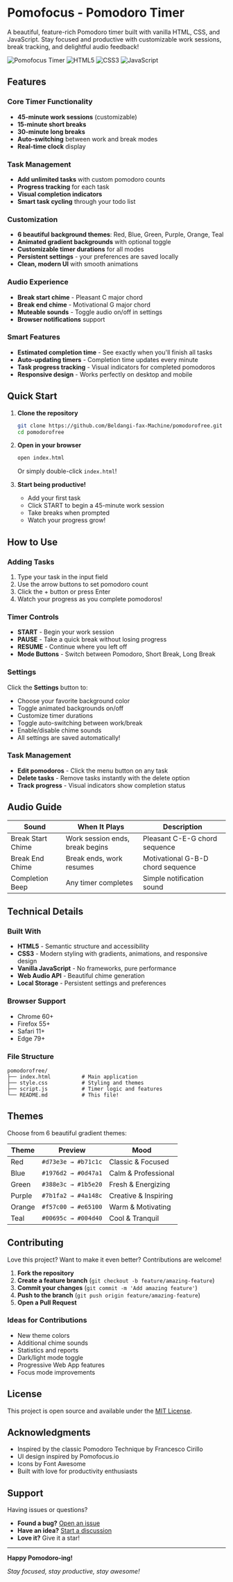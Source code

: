 # Pomofocus - Pomodoro Timer

A beautiful, feature-rich Pomodoro timer built with vanilla HTML, CSS, and JavaScript. Stay focused and productive with customizable work sessions, break tracking, and delightful audio feedback!

![Pomofocus Timer](https://img.shields.io/badge/Status-Live-brightgreen)
![HTML5](https://img.shields.io/badge/HTML5-E34F26?logo=html5&logoColor=white)
![CSS3](https://img.shields.io/badge/CSS3-1572B6?logo=css3&logoColor=white)
![JavaScript](https://img.shields.io/badge/JavaScript-F7DF1E?logo=javascript&logoColor=black)

## Features

### Core Timer Functionality
- **45-minute work sessions** (customizable)
- **15-minute short breaks**
- **30-minute long breaks**
- **Auto-switching** between work and break modes
- **Real-time clock** display

### Task Management
- **Add unlimited tasks** with custom pomodoro counts
- **Progress tracking** for each task
- **Visual completion indicators**
- **Smart task cycling** through your todo list

### Customization
- **6 beautiful background themes**: Red, Blue, Green, Purple, Orange, Teal
- **Animated gradient backgrounds** with optional toggle
- **Customizable timer durations** for all modes
- **Persistent settings** - your preferences are saved locally
- **Clean, modern UI** with smooth animations

### Audio Experience
- **Break start chime** - Pleasant C major chord
- **Break end chime** - Motivational G major chord
- **Muteable sounds** - Toggle audio on/off in settings
- **Browser notifications** support

### Smart Features
- **Estimated completion time** - See exactly when you'll finish all tasks
- **Auto-updating timers** - Completion time updates every minute
- **Task progress tracking** - Visual indicators for completed pomodoros
- **Responsive design** - Works perfectly on desktop and mobile

## Quick Start

1. **Clone the repository**
   ```bash
   git clone https://github.com/Beldangi-fax-Machine/pomodorofree.git
   cd pomodorofree
   ```

2. **Open in your browser**
   ```bash
   open index.html
   ```
   Or simply double-click `index.html`!

3. **Start being productive!**
   - Add your first task
   - Click START to begin a 45-minute work session
   - Take breaks when prompted
   - Watch your progress grow!

## How to Use

### Adding Tasks
1. Type your task in the input field
2. Use the arrow buttons to set pomodoro count
3. Click the + button or press Enter
4. Watch your progress as you complete pomodoros!

### Timer Controls
- **START** - Begin your work session
- **PAUSE** - Take a quick break without losing progress
- **RESUME** - Continue where you left off
- **Mode Buttons** - Switch between Pomodoro, Short Break, Long Break

### Settings
Click the **Settings** button to:
- Choose your favorite background color
- Toggle animated backgrounds on/off
- Customize timer durations
- Toggle auto-switching between work/break
- Enable/disable chime sounds
- All settings are saved automatically!

### Task Management
- **Edit pomodoros** - Click the menu button on any task
- **Delete tasks** - Remove tasks instantly with the delete option
- **Track progress** - Visual indicators show completion status

## Audio Guide

| Sound | When It Plays | Description |
|-------|---------------|-------------|
| Break Start Chime | Work session ends, break begins | Pleasant C-E-G chord sequence |
| Break End Chime | Break ends, work resumes | Motivational G-B-D chord sequence |
| Completion Beep | Any timer completes | Simple notification sound |

## Technical Details

### Built With
- **HTML5** - Semantic structure and accessibility
- **CSS3** - Modern styling with gradients, animations, and responsive design
- **Vanilla JavaScript** - No frameworks, pure performance
- **Web Audio API** - Beautiful chime generation
- **Local Storage** - Persistent settings and preferences

### Browser Support
- Chrome 60+
- Firefox 55+
- Safari 11+
- Edge 79+

### File Structure
```
pomodorofree/
├── index.html          # Main application
├── style.css           # Styling and themes
├── script.js           # Timer logic and features
└── README.md           # This file!
```

## Themes

Choose from 6 beautiful gradient themes:

| Theme | Preview | Mood |
|-------|---------|------|
| Red | `#d73e3e → #b71c1c` | Classic & Focused |
| Blue | `#1976d2 → #0d47a1` | Calm & Professional |
| Green | `#388e3c → #1b5e20` | Fresh & Energizing |
| Purple | `#7b1fa2 → #4a148c` | Creative & Inspiring |
| Orange | `#f57c00 → #e65100` | Warm & Motivating |
| Teal | `#00695c → #004d40` | Cool & Tranquil |

## Contributing

Love this project? Want to make it even better? Contributions are welcome!

1. **Fork the repository**
2. **Create a feature branch** (`git checkout -b feature/amazing-feature`)
3. **Commit your changes** (`git commit -m 'Add amazing feature'`)
4. **Push to the branch** (`git push origin feature/amazing-feature`)
5. **Open a Pull Request**

### Ideas for Contributions
- New theme colors
- Additional chime sounds
- Statistics and reports
- Dark/light mode toggle
- Progressive Web App features
- Focus mode improvements

## License

This project is open source and available under the [MIT License](LICENSE).

## Acknowledgments

- Inspired by the classic Pomodoro Technique by Francesco Cirillo
- UI design inspired by Pomofocus.io
- Icons by Font Awesome
- Built with love for productivity enthusiasts

## Support

Having issues or questions?

- **Found a bug?** [Open an issue](https://github.com/Beldangi-fax-Machine/pomodorofree/issues)
- **Have an idea?** [Start a discussion](https://github.com/Beldangi-fax-Machine/pomodorofree/discussions)
- **Love it?** Give it a star!

---

**Happy Pomodoro-ing!**

*Stay focused, stay productive, stay awesome!*